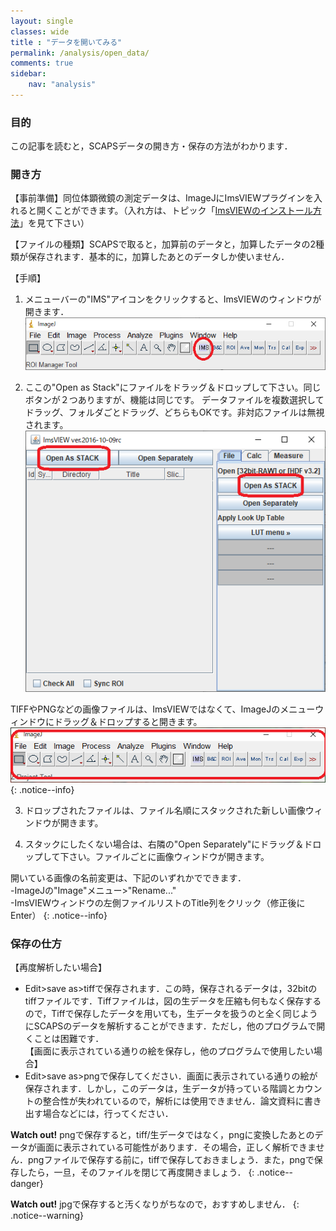 ```yaml
---
layout: single
classes: wide
title : "データを開いてみる"
permalink: /analysis/open_data/
comments: true
sidebar: 
    nav: "analysis"
---
```

###  目的
この記事を読むと，SCAPSデータの開き方・保存の方法がわかります．

### 開き方
【事前準備】同位体顕微鏡の測定データは、ImageJにImsVIEWプラグインを入れると開くことができます。（入れ方は、トピック「[ImsVIEWのインストール方法](/download/)」を見て下さい）

【ファイルの種類】SCAPSで取ると，加算前のデータと，加算したデータの2種類が保存されます．基本的に，加算したあとのデータしか使いません．

【手順】
1. メニューバーの"IMS"アイコンをクリックすると、ImsVIEWのウィンドウが開きます．   
![image1](01_open_data_img/01.png)   

2. ここの"Open as Stack"にファイルをドラッグ＆ドロップして下さい。同じボタンが２つありますが、機能は同じです。
データファイルを複数選択してドラッグ、フォルダごとドラッグ、どちらもOKです。非対応ファイルは無視されます。    
![image2](01_open_data_img/02.png)    

TIFFやPNGなどの画像ファイルは、ImsVIEWではなくて、ImageJのメニューウィンドウにドラッグ＆ドロップすると開きます。  
![image3](01_open_data_img/03.png)   
{: .notice--info}

3. ドロップされたファイルは、ファイル名順にスタックされた新しい画像ウィンドウが開きます。

4. スタックにしたくない場合は、右隣の"Open Separately"にドラッグ＆ドロップして下さい。ファイルごとに画像ウィンドウが開きます。
     

開いている画像の名前変更は、下記のいずれかでできます．  
-ImageJの"Image"メニュー>"Rename..."  
-ImsVIEWウィンドウの左側ファイルリストのTitle列をクリック（修正後にEnter）
{: .notice--info}

### 保存の仕方
【再度解析したい場合】   
- Edit>save as>tiffで保存されます．この時，保存されるデータは，32bitのtiffファイルです．Tiffファイルは，図の生データを圧縮も何もなく保存するので，Tiffで保存したデータを用いても，生データを扱うのと全く同じようにSCAPSのデータを解析することができます．ただし，他のプログラムで開くことは困難です．   
【画面に表示されている通りの絵を保存し，他のプログラムで使用したい場合】
- Edit>save as>pngで保存してください．画面に表示されている通りの絵が保存されます．しかし，このデータは，生データが持っている階調とカウントの整合性が失われているので，解析には使用できません．論文資料に書き出す場合などには，行ってください．

**Watch out!** pngで保存すると，tiff/生データではなく，pngに変換したあとのデータが画面に表示されている可能性があります．その場合，正しく解析できません．pngファイルで保存する前に，tiffで保存しておきましょう．また，pngで保存したら，一旦，そのファイルを閉じて再度開きましょう．
{: .notice--danger}

**Watch out!** jpgで保存すると汚くなりがちなので，おすすめしません．
{: .notice--warning}